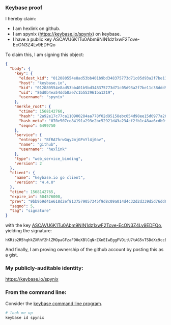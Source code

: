 ### Keybase proof

I hereby claim:

  * I am hexlink on github.
  * I am spynix (https://keybase.io/spynix) on keybase.
  * I have a public key ASCAVU6K1Tu0Abm9NIN1dz1xwF2Tove-EcON3Z4Lv9EDFQo

To claim this, I am signing this object:

```json
{
  "body": {
    "key": {
      "eldest_kid": "012080554e8ad53bb401b9bd348375773d71c05d93a2f7be11c38ddd9e0bbfd103150a",
      "host": "keybase.io",
      "kid": "012080554e8ad53bb401b9bd348375773d71c05d93a2f7be11c38ddd9e0bbfd103150a",
      "uid": "86d0b4ea54ddb8ae7c1b552961ba1219",
      "username": "spynix"
    },
    "merkle_root": {
      "ctime": 1568142760,
      "hash": "2a92e17c77ca110900284aa778f02d95158ebc054d98ee15d0977a267a2c597867ef91a0739f1f1277d71f573a02dae90a67c2e279e77ed2cf4ff17dabaec95e",
      "hash_meta": "070e507ce84191a293e2bc52921d43a234cf2fb1c48aa6cdb9f4ecdc89025e9d",
      "seqno": 6499750
    },
    "service": {
      "entropy": "BfRA7hrwGqy2mjGPnYl4j0av",
      "name": "github",
      "username": "hexlink"
    },
    "type": "web_service_binding",
    "version": 2
  },
  "client": {
    "name": "keybase.io go client",
    "version": "4.4.0"
  },
  "ctime": 1568142765,
  "expire_in": 504576000,
  "prev": "9bb959d41e618d2ef8137579057345f9d8c09a014d4c32d2d339d5d76dd8cd44",
  "seqno": 5,
  "tag": "signature"
}
```

with the key [ASCAVU6K1Tu0Abm9NIN1dz1xwF2Tove-EcON3Z4Lv9EDFQo](https://keybase.io/spynix), yielding the signature:

```
hKRib2R5hqhkZXRhY2hlZMOpaGFzaF90eXBlCqNrZXnEIwEggFVOitU7tAG5vTSDdXc9ccBdk6L3vhHDjd2eC7/RAxUKp3BheWxvYWTESpcCBcQgm7lZ1B5hjS74E3V5BXNF+djAmgFNTDLS0znV123YzUTEIJ8gfePs/IvymF2OK6MwfZmUCWC/pdOIn2thwct4gYaEAgHCo3NpZ8RArNGr1fzHRY6VYtB2wBZcUxNmnog9JbTIphnG411ROFPIOnA3iD3s4v718lLL3NuvuoYdr9GjMsbPG+OmhS1RCahzaWdfdHlwZSCkaGFzaIKkdHlwZQildmFsdWXEIKYPDR40s4Ai7oNc8g1XcY0RtDeOPc7EfdjleAM8cuDOo3RhZ80CAqd2ZXJzaW9uAQ==

```

And finally, I am proving ownership of the github account by posting this as a gist.

### My publicly-auditable identity:

https://keybase.io/spynix

### From the command line:

Consider the [keybase command line program](https://keybase.io/download).

```bash
# look me up
keybase id spynix
```
